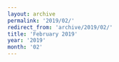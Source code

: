 ```yaml
---
layout: archive
permalink: '2019/02/'
redirect_from: 'archive/2019/02/'
title: 'February 2019'
year: '2019'
month: '02'
---
```

